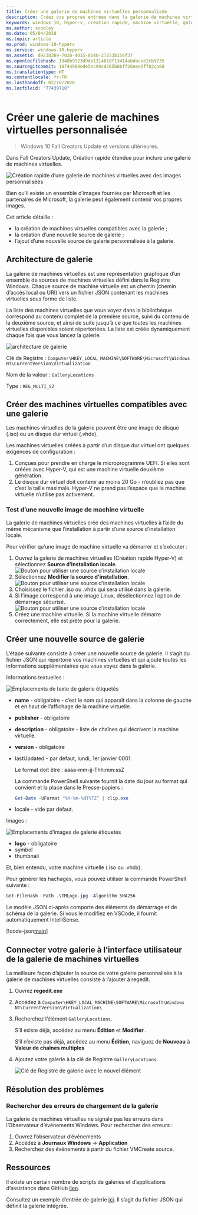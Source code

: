 ```yaml
---
title: Créer une galerie de machines virtuelles personnalisée
description: Créez vos propres entrées dans la galerie de machines virtuelles dans Windows 10 Creators Update et versions ultérieures.
keywords: windows 10, hyper-v, création rapide, machine virtuelle, galerie
ms.author: scooley
ms.date: 05/04/2018
ms.topic: article
ms.prod: windows-10-hyperv
ms.service: windows-10-hyperv
ms.assetid: d9238389-7028-4015-8140-27253b156f37
ms.openlocfilehash: 1348b9923d9de1314818f13414abdacee2cb9735
ms.sourcegitcommit: 16744984ede5ec94cd265b6bff20aee2f782ca88
ms.translationtype: HT
ms.contentlocale: fr-FR
ms.lasthandoff: 02/18/2020
ms.locfileid: "77439710"
---
```

# <a name="create-a-custom-virtual-machine-gallery"></a>Créer une galerie de machines virtuelles personnalisée

> Windows 10 Fall Creators Update et versions ultérieures.

Dans Fall Creators Update, Création rapide étendue pour inclure une galerie de machines virtuelles.

![Création rapide d’une galerie de machines virtuelles avec des images personnalisées](media/vmgallery.png)

Bien qu’il existe un ensemble d’images fournies par Microsoft et les partenaires de Microsoft, la galerie peut également contenir vos propres images.

Cet article détaille :

* la création de machines virtuelles compatibles avec la galerie ;
* la création d’une nouvelle source de galerie ;
* l’ajout d’une nouvelle source de galerie personnalisée à la galerie.

## <a name="gallery-architecture"></a>Architecture de galerie

La galerie de machines virtuelles est une représentation graphique d’un ensemble de sources de machines virtuelles défini dans le Registre Windows.  Chaque source de machine virtuelle est un chemin (chemin d’accès local ou URI) vers un fichier JSON contenant les machines virtuelles sous forme de liste.

La liste des machines virtuelles que vous voyez dans la bibliothèque correspond au contenu complet de la première source, suivi du contenu de la deuxième source, et ainsi de suite jusqu’à ce que toutes les machines virtuelles disponibles soient répertoriées.  La liste est créée dynamiquement chaque fois que vous lancez la galerie.

![architecture de galerie](media/vmgallery-architecture.png)

Clé de Registre : `Computer\HKEY_LOCAL_MACHINE\SOFTWARE\Microsoft\Windows NT\CurrentVersion\Virtualization`

Nom de la valeur : `GalleryLocations`

Type : `REG_MULTI_SZ`

## <a name="create-gallery-compatible-virtual-machines"></a>Créer des machines virtuelles compatibles avec une galerie

Les machines virtuelles de la galerie peuvent être une image de disque (.iso) ou un disque dur virtuel (.vhdx).

Les machines virtuelles créées à partir d’un disque dur virtuel ont quelques exigences de configuration :

1. Conçues pour prendre en charge le microprogramme UEFI. Si elles sont créées avec Hyper-V, qui est une machine virtuelle deuxième génération.
1. Le disque dur virtuel doit contenir au moins 20 Go - n’oubliez pas que c’est la taille maximale.  Hyper-V ne prend pas l’espace que la machine virtuelle n’utilise pas activement.

### <a name="testing-a-new-vm-image"></a>Test d’une nouvelle image de machine virtuelle

La galerie de machines virtuelles crée des machines virtuelles à l’aide du même mécanisme que l’installation à partir d’une source d’installation locale.

Pour vérifier qu’une image de machine virtuelle va démarrer et s’exécuter :

1. Ouvrez la galerie de machines virtuelles (Création rapide Hyper-V) et sélectionnez **Source d’installation locale**.
  ![Bouton pour utiliser une source d’installation locale](media/use-local-source.png)
1. Sélectionnez **Modifier la source d'installation**.
  ![Bouton pour utiliser une source d’installation locale](media/change-source.png)
1. Choisissez le fichier .iso ou .vhdx qui sera utilisé dans la galerie.
1. Si l’image correspond à une image Linux, désélectionnez l’option de démarrage sécurisé.
  ![Bouton pour utiliser une source d’installation locale](media/toggle-secure-boot.png)
1. Créez une machine virtuelle.  Si la machine virtuelle démarre correctement, elle est prête pour la galerie.

## <a name="build-a-new-gallery-source"></a>Créer une nouvelle source de galerie

L’étape suivante consiste à créer une nouvelle source de galerie.  Il s’agit du fichier JSON qui répertorie vos machines virtuelles et qui ajoute toutes les informations supplémentaires que vous voyez dans la galerie.

Informations textuelles :

![Emplacements de texte de galerie étiquetés](media/gallery-text.png)

* **name** - obligatoire - c’est le nom qui apparaît dans la colonne de gauche et en haut de l’affichage de la machine virtuelle.
* **publisher** - obligatoire
* **description** - obligatoire - liste de chaînes qui décrivent la machine virtuelle.
* **version** - obligatoire
* lastUpdated - par défaut, lundi, 1er janvier 0001.

  Le format doit être : aaaa-mm-jj-Thh:mm:ssZ

  La commande PowerShell suivante fournit la date du jour au format qui convient et la place dans le Presse-papiers :

  ``` PowerShell
  Get-Date -UFormat "%Y-%m-%dT%TZ" | clip.exe
  ```

* locale - vide par défaut.

Images :

![Emplacements d’images de galerie étiquetés](media/gallery-pictures.png)

* **logo** - obligatoire
* symbol
* thumbnail

Et, bien entendu, votre machine virtuelle (.iso ou .vhdx).

Pour générer les hachages, vous pouvez utiliser la commande PowerShell suivante :

  ``` PowerShell
  Get-FileHash -Path .\TMLogo.jpg -Algorithm SHA256
  ```

Le modèle JSON ci-après comporte des éléments de démarrage et de schéma de la galerie.  Si vous le modifiez en VSCode, il fournit automatiquement IntelliSense.

[!code-json[main](../../../hyperv-tools/vmgallery/vm-gallery-template.json)]

## <a name="connect-your-gallery-to-the-vm-gallery-ui"></a>Connecter votre galerie à l’interface utilisateur de la galerie de machines virtuelles

La meilleure façon d’ajouter la source de votre galerie personnalisée à la galerie de machines virtuelles consiste à l’ajouter à regedit.

1. Ouvrez **regedit.exe**
1. Accédez à `Computer\HKEY_LOCAL_MACHINE\SOFTWARE\Microsoft\Windows NT\CurrentVersion\Virtualization\`
1. Recherchez l’élément `GalleryLocations`.

    S’il existe déjà, accédez au menu **Édition** et **Modifier** .

    S’il n’existe pas déjà, accédez au menu **Édition**, naviguez de **Nouveau** à **Valeur de chaînes multiples**

1. Ajoutez votre galerie à la clé de Registre `GalleryLocations`.

    ![Clé de Registre de galerie avec le nouvel élément](media/new-gallery-uri.png)

## <a name="troubleshooting"></a>Résolution des problèmes

### <a name="check-for-errors-loading-gallery"></a>Rechercher des erreurs de chargement de la galerie

La galerie de machines virtuelles ne signale pas les erreurs dans l’Observateur d’événements Windows.  Pour rechercher des erreurs :

1. Ouvrez l’observateur d’événements
1. Accédez à **Journaux Windows** -> **Application**
1. Recherchez des événements à partir du fichier VMCreate source.

## <a name="resources"></a>Ressources

Il existe un certain nombre de scripts de galeries et d’applications d’assistance dans GitHub [lien](https://github.com/MicrosoftDocs/Virtualization-Documentation/tree/live/hyperv-tools/vmgallery).

Consultez un exemple d’entrée de galerie [ici](https://go.microsoft.com/fwlink/?linkid=851584).  Il s’agit du fichier JSON qui définit la galerie intégrée.
